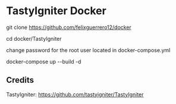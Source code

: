 # TastyIgniter Docker
git clone https://github.com/felixguerrero12/docker

cd docker/TastyIgniter

change password for the root user located in docker-compose.yml

docker-compose up --build -d

## Credits
TastyIgniter: https://github.com/tastyigniter/TastyIgniter

